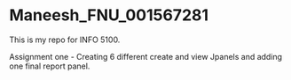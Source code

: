 # Maneesh_FNU_001567281

This is my repo for INFO 5100.

Assignment one - Creating 6 different create and view Jpanels and adding one final report panel.
